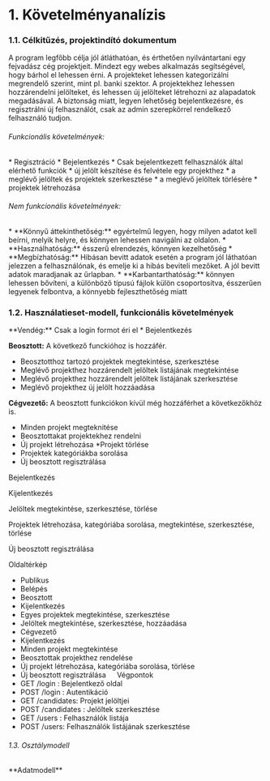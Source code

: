 <h1>1. Követelményanalízis</h1>
<h3>1.1. Célkitűzés, projektindító dokumentum</h3>
A program legfőbb célja jól átláthatóan, és érthetően nyilvántartani egy fejvadász cég projektjeit. Mindezt egy webes alkalmazás segítségével, hogy bárhol el lehessen érni. A projekteket lehessen kategorizálni megrendelő szerint, mint pl. banki szektor.  A projektekhez lehessen hozzárendelni jelölteket, és lehessen új jelölteket létrehozni az alapadatok megadásával. A biztonság miatt, legyen lehetőség bejelentkezésre, és regisztrálni új felhasználót, csak az admin szerepkörrel rendelkező felhasználó tudjon.
<h6>Funkcionális követelmények:</h6>
*	Regisztráció
*	Bejelentkezés
*	Csak bejelentkezett felhasználók által elérhető funkciók
  *	új jelölt készítése és felvétele egy projekthez
  *	a meglévő jelöltek és projektek szerkesztése
  *	a meglévő jelöltek törlésére
  *	projektek létrehozása
  
<h6>Nem funkcionális követelmények:</h6>
*	**Könnyű áttekinthetőség:** egyértelmű legyen, hogy milyen adatot kell beírni, melyik helyre, és könnyen lehessen navigálni az oldalon. 
*	**Használhatóság:** ésszerű elrendezés, könnyen kezelhetőség
*	**Megbízhatóság:** Hibásan bevitt adatok esetén a program jól láthatóan jelezzen a felhasználónak, és emelje ki a hibás beviteli mezőket. A jól bevitt adatok maradjanak az űrlapban.
*	**Karbantarthatóság:** könnyen lehessen bővíteni, a különböző típusú fájlok külön csoportosítva, ésszerűen legyenek felbontva, a könnyebb fejleszthetőség miatt
 
<h3>1.2. Használatieset-modell, funkcionális követelmények</h3>
**Vendég:** Csak a login formot éri el
*	Bejelentkezés

**Beosztott:** A következő funckióhoz is hozzáfér. 
  *	Beosztotthoz tartozó projektek megtekintése, szerkesztése
  *	Meglévő projekthez hozzárendelt jelöltek listájának megtekintése
  *	Meglévő projekthez hozzárendelt jelöltek listájának szerkesztése
  *	Meglévő projekthez új jelölt hozzáadása
  
**Cégvezető:** A beosztott funkciókon kívül még hozzáférhet a következőkhöz is.
  *	Minden projekt megteknitése
  *	Beosztottakat projektekhez rendelni
  *	Új projekt létrehozása
  *Projekt törlése
  *	Projektek kategóriákba sorolása
  *	Új beosztott regisztrálása
  
  
Bejelentkezés
 
Kijelentkezés
 
Jelöltek megtekintése, szerkesztése, törlése
 
Projektek létrehozása, kategóriába sorolása, megtekintése, szerkesztése, törlése
 
Új beosztott regisztrálása
 
Oldaltérkép
*	Publikus
  *	Belépés
*	Beosztott
  *	Kijelentkezés
  *	Egyes projektek megtekintése, szerkesztése
  *	Jelöltek megtekintése, szerkesztése, hozzáadása
*	Cégvezető
  *	Kijelentkezés
  *	Minden projekt megtekintése
  *	Beosztottak projekthez rendelése
  *	Új projekt létrehozása, kategóriába sorolása, törlése
  *	Új beosztott regisztrálása
 
Végpontok
*	GET /login : Bejelentkező oldal
*	POST /login : Autentikáció
*	GET /candidates: Projekt jelöltjei
*	POST /candidates : Jelöltek szerkesztése
*	GET /users : Felhasználók listája
*	POST /users: Felhasználók listájának szerkesztése
<h6>1.3. Osztálymodell</h6>
**Adatmodell**
 
